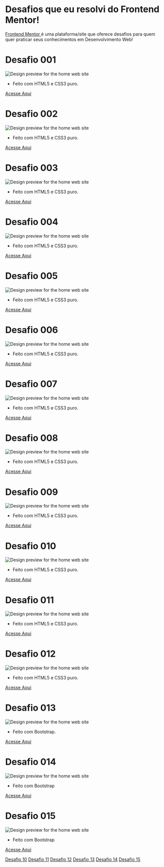 # Desafios que eu resolvi do Frontend Mentor! 
<a href="https://www.frontendmentor.io/">Frontend Mentor </a> é uma plataforma/site que oferece desafios para quem quer praticar seus conhecimentos em Desenvolvimento Web! <br>

# Desafio 001
![Design preview for the home web site](./design/1.jpg)
<ul>
 <li>Feito com HTML5 e CSS3 puro.</li>
</ul>
<a href="https://jaojogadez.github.io/frontend-mentor/Desafio%20001/" target="_blank">Acesse Aqui</a>

# Desafio 002
![Design preview for the home web site](./design/2.jpg)
<ul>
 <li>Feito com HTML5 e CSS3 puro.</li>
</ul>
<a href="https://jaojogadez.github.io/frontend-mentor/Desafio%20002/" target="_blank">Acesse Aqui</a>


# Desafio 003
![Design preview for the home web site](./design/3.jpg)
<ul>
 <li>Feito com HTML5 e CSS3 puro.</li>
</ul>
<a href="https://jaojogadez.github.io/frontend-mentor/Desafio%20003/" target="_blank">Acesse Aqui</a>


# Desafio 004
![Design preview for the home web site](./design/4.jpg)
<ul>
 <li>Feito com HTML5 e CSS3 puro.</li>
</ul>
<a href="https://jaojogadez.github.io/frontend-mentor/Desafio%20004/" target="_blank">Acesse Aqui</a>

# Desafio 005
![Design preview for the home web site](./design/5.jpg)
<ul>
 <li>Feito com HTML5 e CSS3 puro.</li>
</ul>
<a href="https://jaojogadez.github.io/frontend-mentor/Desafio%20005/" target="_blank">Acesse Aqui</a>

# Desafio 006
![Design preview for the home web site](./design/6.jpg)
<ul>
 <li>Feito com HTML5 e CSS3 puro.</li>
</ul>
<a href="https://jaojogadez.github.io/frontend-mentor/Desafio%20006/" target="_blank">Acesse Aqui</a>

# Desafio 007
![Design preview for the home web site](./design/7.jpg)
<ul>
 <li>Feito com HTML5 e CSS3 puro.</li>
</ul>
<a href="https://jaojogadez.github.io/frontend-mentor/Desafio%20007/" target="_blank">Acesse Aqui</a>

 # Desafio 008
![Design preview for the home web site](./design/8.jpg)
<ul>
 <li>Feito com HTML5 e CSS3 puro.</li>
</ul>
<a href="https://jaojogadez.github.io/frontend-mentor/Desafio%20008/" target="_blank">Acesse Aqui</a>

# Desafio 009
![Design preview for the home web site](./design/9.jpg)
<ul>
 <li>Feito com HTML5 e CSS3 puro.</li>
</ul>
<a href="https://jaojogadez.github.io/frontend-mentor/Desafio%20009/" target="_blank">Acesse Aqui</a>

# Desafio 010
![Design preview for the home web site](./design/10.jpg)
<ul>
 <li>Feito com HTML5 e CSS3 puro.</li>
</ul>
<a href="https://jaojogadez.github.io/frontend-mentor/Desafio%20010/" target="_blank">Acesse Aqui</a>

# Desafio 011
![Design preview for the home web site](./design/11.jpg)
<ul>
 <li>Feito com HTML5 e CSS3 puro.</li>
</ul>
<a href="https://jaojogadez.github.io/frontend-mentor/Desafio%20011/" target="_blank">Acesse Aqui</a>

# Desafio 012
![Design preview for the home web site](./design/12.jpg)
<ul>
 <li>Feito com HTML5 e CSS3 puro.</li>
</ul>
<a href="https://jaojogadez.github.io/frontend-mentor/Desafio%20012/" target="_blank">Acesse Aqui</a>

# Desafio 013
![Design preview for the home web site](./design/13.jpg)
<ul>
 <li>Feito com Bootstrap.</li>
</ul>
<a href="https://jaojogadez.github.io/frontend-mentor/Desafio%20013/" target="_blank">Acesse Aqui</a>

# Desafio 014
![Design preview for the home web site](./design/14.jpg)
<ul>
 <li>Feito com Bootstrap</li>
</ul>
<a href="https://jaojogadez.github.io/frontend-mentor/Desafio%20014/" target="_blank">Acesse Aqui</a>

# Desafio 015
![Design preview for the home web site](./design/15.jpg)
<ul>
 <li>Feito com Bootstrap</li>
</ul>
<a href="https://jaojogadez.github.io/frontend-mentor/Desafio%20015/" target="_blank">Acesse Aqui</a>

 <a href="https://jaojogadez.github.io/frontend-mentor/Desafio%20010/index.html" target="_blank">Desafio 10</a>
 <a href="https://jaojogadez.github.io/frontend-mentor/Desafio%20011/index.html" target="_blank">Desafio 11</a>
 <a href="https://jaojogadez.github.io/frontend-mentor/Desafio%20012/index.html" target="_blank">Desafio 12</a>
 <a href="https://jaojogadez.github.io/frontend-mentor/Desafio%20013/" target="_blank">Desafio 13</a>
 <a href="https://jaojogadez.github.io/frontend-mentor/Desafio%20014/" target="_blank">Desafio 14</a>
 <a href="https://jaojogadez.github.io/frontend-mentor/Desafio%20015/" target="_blank">Desafio 15</a>
